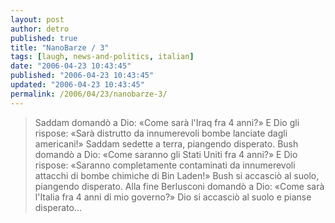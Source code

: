 ```yaml
---
layout: post
author: detro
published: true
title: "NanoBarze / 3"
tags: [laugh, news-and-politics, italian]
date: "2006-04-23 10:43:45"
published: "2006-04-23 10:43:45"
updated: "2006-04-23 10:43:45"
permalink: /2006/04/23/nanobarze-3/
---
```


<blockquote>Saddam domandò a Dio: &laquo;Come sarà l'Iraq fra 4 anni?&raquo;
E Dio gli rispose: &laquo;Sarà distrutto da innumerevoli bombe lanciate dagli americani!&raquo;
Saddam sedette a terra, piangendo disperato.
Bush domandò a Dio: &laquo;Come saranno gli Stati Uniti fra 4 anni?&raquo;
E Dio rispose: &laquo;Saranno completamente contaminati da innumerevoli attacchi di bombe chimiche di Bin Laden!&raquo;
Bush si accasciò al suolo, piangendo disperato.
Alla fine Berlusconi domandò a Dio: &laquo;Come sarà l'Italia fra 4 anni di mio governo?&raquo;
Dio si accasciò al suolo e pianse disperato...</blockquote>


